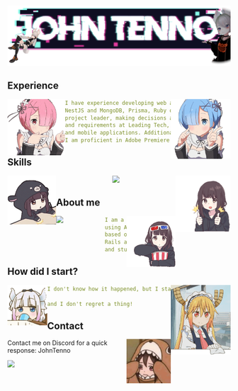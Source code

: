 ![Preview](./imgs/banner.png)

## **Experience**

<a href=""><img align="left" width="130" src="./imgs/ram.gif"></a>
<a href="https://github.com/JohnTenno"><img align="right" width="135" pading="10" src="./imgs/rem.gif"/></a>

```yaml
I have experience developing web applications using Angular with
NestJS and MongoDB, Prisma, Ruby on Rails. I have worked as a
project leader, making decisions about the application's functionality
and requirements at Leading Tech, where we developed web, desktop,
and mobile applications. Additionally.
I am proficient in Adobe Premiere and Illustrator.
```

## **Skills**

<a href=""><img align="left" width="110" src="./imgs/chibi-anime.gif"></a>
<a href="https://github.com/JohnTenno"><img align="right" width="125" src="./imgs/good-menhera.gif" /></a>

<p align="center">
  <a href="https://skillicons.dev">
    <img src="https://skillicons.dev/icons?i=angular,nodejs,nestjs,npm,ts,mongodb,ruby,ai,ps,electron,git,js,docker,c,cpp,arduino,java,vscode&perline=9" />
  </a>
</p>

## **About me**

<a href=""><img align="left" width="110" src="https://cdn3.emoji.gg/emojis/8654_HirasawaYuiPeace.png"></a>
<a href="https://github.com/JohnTenno"><img align="right" width="110" src="./imgs/popcorn-drama.gif" /></a>

```yaml
I am a web application developer specializing in frontend development
using Angular. I have experience in developing projects with Electron
based on Angular. For backend development, I have utilized Ruby on
Rails and Nest.js. Additionally, I am currently working at Leading Tech
and studying computer science.
```

## **How did I start?**

<a href=""><img align="right" width="135" src="./imgs/anime-meme.gif"></a>
<a href="https://github.com/JohnTenno"><img align="left" width="90" src="./imgs/sip-kanna-sip.gif"></a>

```yaml
I don't know how it happened, but I started coding,

and I don't regret a thing!
```

## **Contact**

<a href="https://github.com/JohnTenno"><img align="right" width="100" src="./imgs/1159988e-75b6-446a-8486-92a8a336808c.webp" /></a>
Contact me on Discord for a quick response: JohnTenno

[![](https://img.shields.io/github/followers/JohnTenno?label=Followers&style=social)](https://github.com/JohnTenno)
